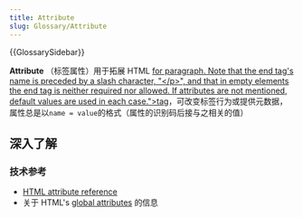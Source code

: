 ```yaml
---
title: Attribute
slug: Glossary/Attribute
---
```


{{GlossarySidebar}}

**Attribute** （标签属性）用于拓展 HTML [for paragraph. Note that the end tag's name is preceded by a slash character, "\</p>", and that in empty elements the end tag is neither required nor allowed. If attributes are not mentioned, default values are used in each case.">tag](/zh-CN/docs/Glossary/tag)，可改变标签行为或提供元数据，属性总是以`name = value`的格式（属性的识别码后接与之相关的值）

## 深入了解

### 技术参考

- [HTML attribute reference](/zh-CN/docs/Web/HTML/Attributes)
- 关于 HTML's [global attributes](/zh-CN/docs/Web/HTML/Global_attributes) 的信息
